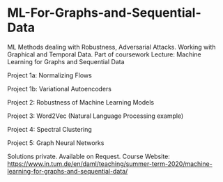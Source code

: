 # ML-For-Graphs-and-Sequential-Data
ML Methods dealing with Robustness, Adversarial Attacks. Working with Graphical and Temporal Data. Part of coursework Lecture: Machine Learning for Graphs and Sequential Data

Project 1a: Normalizing Flows 

Project 1b: Variational Autoencoders 

Project 2: Robustness of Machine Learning Models 

Project 3: Word2Vec (Natural Language Processing example)

Project 4: Spectral Clustering

Project 5: Graph Neural Networks

Solutions private. Available on Request. Course Website: https://www.in.tum.de/en/daml/teaching/summer-term-2020/machine-learning-for-graphs-and-sequential-data/
